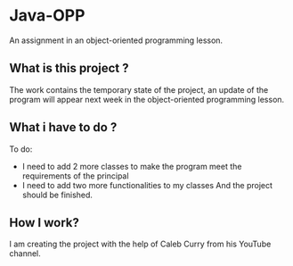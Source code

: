 # Java-OPP
An assignment in an object-oriented programming lesson.
## What is this project ? 
The work contains the temporary state of the project, an update of the program will appear next week in the object-oriented programming lesson. 
## What i have to do ?
To do:

- I need to add 2 more classes to make the program meet the requirements of the principal
- I need to add two more functionalities to my classes
And the project should be finished.

## How I work?
I am creating the project with the help of Caleb Curry from his YouTube channel.
